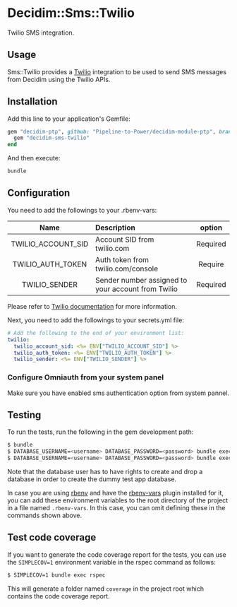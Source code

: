 # Decidim::Sms::Twilio

Twilio SMS integration.

## Usage

Sms::Twilio provides a [Twilio](https://www.twilio.com) integration to be used
to send SMS messages from Decidim using the Twilio APIs.

## Installation

Add this line to your application's Gemfile:

```ruby
gem "decidim-ptp", github: "Pipeline-to-Power/decidim-module-ptp", branch: "release/0.26-stable" do
  gem "decidim-sms-twilio"
end
```

And then execute:

```bash
bundle
```

## Configuration

You need to add the followings to your .rbenv-vars:

| Name                    | Description                                        | option   |
|    :---:                | :---                                               |   :---:  |
| TWILIO_ACCOUNT_SID      | Account SID from twilio.com                        | Required |
| TWILIO_AUTH_TOKEN       | Auth token from twilio.com/console                 | Require  |
| TWILIO_SENDER           | Sender number assigned to your account from Twilio | Required |


Please refer to [Twilio documentation](https://www.twilio.com/docs/twilio-cli)
for more information.

Next, you need to add the followings to your secrets.yml file:

```yml
# Add the following to the end of your environment list:
twilio:
  twilio_account_sid: <%= ENV["TWILIO_ACCOUNT_SID"] %>
  twilio_auth_token: <%= ENV["TWILIO_AUTH_TOKEN"] %>
  twilio_sender: <%= ENV["TWILIO_SENDER"] %>
```

### Configure Omniauth from your system panel

Make sure you have enabled sms authentication option from system pannel.

## Testing

To run the tests, run the following in the gem development path:

```bash
$ bundle
$ DATABASE_USERNAME=<username> DATABASE_PASSWORD=<password> bundle exec rake test_app
$ DATABASE_USERNAME=<username> DATABASE_PASSWORD=<password> bundle exec rspec
```

Note that the database user has to have rights to create and drop a database in
order to create the dummy test app database.

In case you are using [rbenv](https://github.com/rbenv/rbenv) and have the
[rbenv-vars](https://github.com/rbenv/rbenv-vars) plugin installed for it, you
can add these environment variables to the root directory of the project in a
file named `.rbenv-vars`. In this case, you can omit defining these in the
commands shown above.

## Test code coverage

If you want to generate the code coverage report for the tests, you can use
the `SIMPLECOV=1` environment variable in the rspec command as follows:

```bash
$ SIMPLECOV=1 bundle exec rspec
```

This will generate a folder named `coverage` in the project root which contains
the code coverage report.
